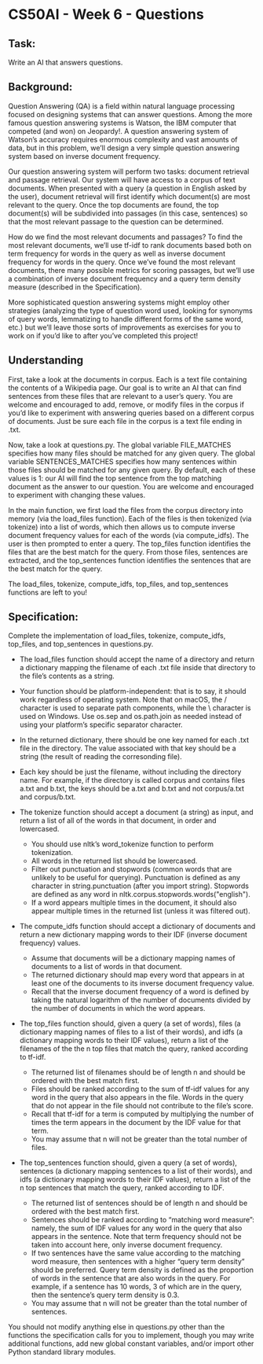 # CS50AI - Week 6 - Questions

## Task:

Write an AI that answers questions.


## Background:

Question Answering (QA) is a field within natural language processing focused on designing systems that can answer questions. Among the more famous question answering systems is Watson, the IBM computer that competed (and won) on Jeopardy!. A question answering system of Watson’s accuracy requires enormous complexity and vast amounts of data, but in this problem, we’ll design a very simple question answering system based on inverse document frequency.

Our question answering system will perform two tasks: document retrieval and passage retrieval. Our system will have access to a corpus of text documents. When presented with a query (a question in English asked by the user), document retrieval will first identify which document(s) are most relevant to the query. Once the top documents are found, the top document(s) will be subdivided into passages (in this case, sentences) so that the most relevant passage to the question can be determined.

How do we find the most relevant documents and passages? To find the most relevant documents, we’ll use tf-idf to rank documents based both on term frequency for words in the query as well as inverse document frequency for words in the query. Once we’ve found the most relevant documents, there many possible metrics for scoring passages, but we’ll use a combination of inverse document frequency and a query term density measure (described in the Specification).

More sophisticated question answering systems might employ other strategies (analyzing the type of question word used, looking for synonyms of query words, lemmatizing to handle different forms of the same word, etc.) but we’ll leave those sorts of improvements as exercises for you to work on if you’d like to after you’ve completed this project!


## Understanding

First, take a look at the documents in corpus. Each is a text file containing the contents of a Wikipedia page. Our goal is to write an AI that can find sentences from these files that are relevant to a user’s query. You are welcome and encouraged to add, remove, or modify files in the corpus if you’d like to experiment with answering queries based on a different corpus of documents. Just be sure each file in the corpus is a text file ending in .txt.

Now, take a look at questions.py. The global variable FILE_MATCHES specifies how many files should be matched for any given query. The global variable SENTENCES_MATCHES specifies how many sentences within those files should be matched for any given query. By default, each of these values is 1: our AI will find the top sentence from the top matching document as the answer to our question. You are welcome and encouraged to experiment with changing these values.

In the main function, we first load the files from the corpus directory into memory (via the load_files function). Each of the files is then tokenized (via tokenize) into a list of words, which then allows us to compute inverse document frequency values for each of the words (via compute_idfs). The user is then prompted to enter a query. The top_files function identifies the files that are the best match for the query. From those files, sentences are extracted, and the top_sentences function identifies the sentences that are the best match for the query.

The load_files, tokenize, compute_idfs, top_files, and top_sentences functions are left to you!


## Specification:

Complete the implementation of load_files, tokenize, compute_idfs, top_files, and top_sentences in questions.py.

*  The load_files function should accept the name of a directory and return a dictionary mapping the filename of each .txt file inside that directory to the file’s contents as a string.
  * Your function should be platform-independent: that is to say, it should work regardless of operating system. Note that on macOS, the / character is used to separate path components, while the \ character is used on Windows. Use os.sep and os.path.join as needed instead of using your platform’s specific separator character.
  * In the returned dictionary, there should be one key named for each .txt file in the directory. The value associated with that key should be a string (the result of reading the corresonding file).
  * Each key should be just the filename, without including the directory name. For example, if the directory is called corpus and contains files a.txt and b.txt, the keys should be a.txt and b.txt and not corpus/a.txt and corpus/b.txt.

* The tokenize function should accept a document (a string) as input, and return a list of all of the words in that document, in order and lowercased.
  * You should use nltk’s word_tokenize function to perform tokenization.
  * All words in the returned list should be lowercased.
  * Filter out punctuation and stopwords (common words that are unlikely to be useful for querying). Punctuation is defined as any character in string.punctuation (after you import string). Stopwords are defined as any word in nltk.corpus.stopwords.words("english").
  * If a word appears multiple times in the document, it should also appear multiple times in the returned list (unless it was filtered out).

* The compute_idfs function should accept a dictionary of documents and return a new dictionary mapping words to their IDF (inverse document frequency) values.
  * Assume that documents will be a dictionary mapping names of documents to a list of words in that document.
  * The returned dictionary should map every word that appears in at least one of the documents to its inverse document frequency value.
  * Recall that the inverse document frequency of a word is defined by taking the natural logarithm of the number of documents divided by the number of documents in which the word appears.

* The top_files function should, given a query (a set of words), files (a dictionary mapping names of files to a list of their words), and idfs (a dictionary mapping words to their IDF values), return a list of the filenames of the the n top files that match the query, ranked according to tf-idf.
  * The returned list of filenames should be of length n and should be ordered with the best match first.
  * Files should be ranked according to the sum of tf-idf values for any word in the query that also appears in the file. Words in the query that do not appear in the file should not contribute to the file’s score.
  * Recall that tf-idf for a term is computed by multiplying the number of times the term appears in the document by the IDF value for that term.
  * You may assume that n will not be greater than the total number of files.

* The top_sentences function should, given a query (a set of words), sentences (a dictionary mapping sentences to a list of their words), and idfs (a dictionary mapping words to their IDF values), return a list of the n top sentences that match the query, ranked according to IDF.
  * The returned list of sentences should be of length n and should be ordered with the best match first.
  * Sentences should be ranked according to “matching word measure”: namely, the sum of IDF values for any word in the query that also appears in the sentence. Note that term frequency should not be taken into account here, only inverse document frequency.
  * If two sentences have the same value according to the matching word measure, then sentences with a higher “query term density” should be preferred. Query term density is defined as the proportion of words in the sentence that are also words in the query. For example, if a sentence has 10 words, 3 of which are in the query, then the sentence’s query term density is 0.3.
  * You may assume that n will not be greater than the total number of sentences.

You should not modify anything else in questions.py other than the functions the specification calls for you to implement, though you may write additional functions, add new global constant variables, and/or import other Python standard library modules.